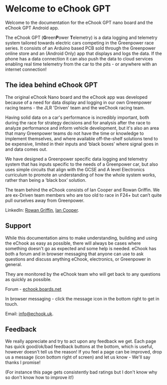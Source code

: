 # Welcome to eChook GPT

Welcome to the documentation for the eChook GPT nano board and the eChook GPT Android app.

The eChook GPT (**G**reen**P**ower **T**elemetry) is a data logging and telemetry system tailored towards electric cars competing in the Greenpower race series. It consists of an Arduino based PCB sold through the Greenpower online store and an (Android Only) app that displays and logs the data. If the phone has a data connection it can also push the data to cloud services enabling real time telemetry from the car to the pits - or anywhere with an internet connection!

## The idea behind eChook GPT

The original eChook Nano board and the eChook app was developed because of a need for data display and logging in our own Greenpower racing teams - the JLR 'Driven' team and the weChook racing team.

Having solid data on a car's performance is incredibly important, both during the race for strategy decisions and for analysis after the race to analyze performance and inform vehicle development, but it's also an area that many Greenpower teams do not have the time or knowledge to implement themselves, and where available off-the-shelf solutions tend to be expensive, limited in their inputs and ‘black boxes’ where signal goes in and data comes out.

We have designed a Greenpower specific data logging and telemetry system that has inputs specific to the needs of a Greenpower car, but also uses simple circuits that align with the GCSE and A level Electronics curriculum to promote an understanding of how the whole system works, rather than being a ‘black box’ solution.&#x20;

The team behind the eChook consists of Ian Cooper and Rowan Griffin. We are ex-Driven team members who are too old to race in F24+ but can’t quite pull ourselves away from Greenpower.

LinkedIn: [Rowan Griffin](https://www.linkedin.com/in/rjpgriffin/), [Ian Cooper](https://www.linkedin.com/in/ircooper/).

## Support

While this documentation aims to make understanding, building and using the eChook as easy as possible, there will always be cases where something doesn't go as expected and some help is needed. eChook has both a forum and in browser messaging that anyone can use to ask questions and discuss anything eChook, electronics, or Greenpower in general.

They are monitored by the eChook team who will get back to any questions as quickly as possible.

Forum - [echook.boards.net](http://echook.boards.net/)

In browser messaging - click the message icon in the bottom right to get in touch.

Email: info@echook.uk.

## Feedback

We really appreciate and try to act upon any feedback we get. Each page has quick good/ok/bad feedback buttons at the bottom, which is useful, however doesn't tell us the reason! If you feel a page can be improved, drop us a message (icon bottom right of screen) and let us know - We'll say thanks I promise!

(For instance this page gets consistently bad ratings but I don't know why so don't know how to improve it!)&#x20;

